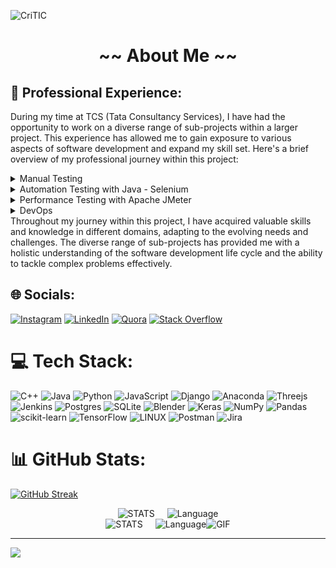 ![CriTIC](https://github.com/CriticAugen/CriticAugen/assets/61629012/27f47a4c-37f5-40dd-b62f-1f871beeaf99)

<h1 align="center">~~ About Me ~~</h1>

## 🎯 Professional Experience:
During my time at TCS (Tata Consultancy Services), I have had the opportunity to work on a diverse range of sub-projects within a larger project. This experience has allowed me to gain exposure to various aspects of software development and expand my skill set. Here's a brief overview of my professional journey within this project:
<details>
  <summary>Manual Testing</summary>
  I began my career as a manual tester, gaining a solid foundation in software testing principles and methodologies. This role involved testing different modules and functionalities of the project, ensuring their quality and reliability.
</details>
<details>
  <summary>Automation Testing with Java - Selenium</summary>
  Realizing the power and efficiency of automation, I took the initiative to learn automation testing using Java and Selenium. This allowed me to create automated test scripts for repetitive tasks, saving time and effort while improving overall test coverage.
</details>
<details>
  <summary>Performance Testing with Apache JMeter</summary>
  Recognizing the importance of performance testing, I actively participated in performance testing activities for the project. Using Apache JMeter, I conducted load and stress testing to identify performance bottlenecks and optimize the application's performance.
</details>
<details>
  <summary>DevOps</summary>
  As part of the project's DevOps team, I collaborated with developers and operations personnel to streamline the software development and deployment processes. This involved implementing continuous integration and delivery pipelines, automating deployments, and ensuring the smooth functioning of the project.
</details>
Throughout my journey within this project, I have acquired valuable skills and knowledge in different domains, adapting to the evolving needs and challenges. The diverse range of sub-projects has provided me with a holistic understanding of the software development life cycle and the ability to tackle complex problems effectively.


## 🌐 Socials:
[![Instagram](https://img.shields.io/badge/Instagram-%23E4405F.svg?logo=Instagram&logoColor=white)](https://instagram.com/CriticAugen) [![LinkedIn](https://img.shields.io/badge/LinkedIn-%230077B5.svg?logo=linkedin&logoColor=white)](https://linkedin.com/in/CriticAugen) [![Quora](https://img.shields.io/badge/Quora-%23B92B27.svg?logo=Quora&logoColor=white)](https://quora.com/profile/CriticAugen) [![Stack Overflow](https://img.shields.io/badge/-Stackoverflow-FE7A16?logo=stack-overflow&logoColor=white)](https://stackoverflow.com/users/21926683) 

# 💻 Tech Stack:
![C++](https://img.shields.io/badge/c++-%2300599C.svg?style=for-the-badge&logo=c%2B%2B&logoColor=white) ![Java](https://img.shields.io/badge/java-%23ED8B00.svg?style=for-the-badge&logo=java&logoColor=white) ![Python](https://img.shields.io/badge/python-3670A0?style=for-the-badge&logo=python&logoColor=ffdd54) ![JavaScript](https://img.shields.io/badge/javascript-%23323330.svg?style=for-the-badge&logo=javascript&logoColor=%23F7DF1E) ![Django](https://img.shields.io/badge/django-%23092E20.svg?style=for-the-badge&logo=django&logoColor=white) ![Anaconda](https://img.shields.io/badge/Anaconda-%2344A833.svg?style=for-the-badge&logo=anaconda&logoColor=white) ![Threejs](https://img.shields.io/badge/threejs-black?style=for-the-badge&logo=three.js&logoColor=white) ![Jenkins](https://img.shields.io/badge/jenkins-%232C5263.svg?style=for-the-badge&logo=jenkins&logoColor=white) ![Postgres](https://img.shields.io/badge/postgres-%23316192.svg?style=for-the-badge&logo=postgresql&logoColor=white) ![SQLite](https://img.shields.io/badge/sqlite-%2307405e.svg?style=for-the-badge&logo=sqlite&logoColor=white) ![Blender](https://img.shields.io/badge/blender-%23F5792A.svg?style=for-the-badge&logo=blender&logoColor=white) ![Keras](https://img.shields.io/badge/Keras-%23D00000.svg?style=for-the-badge&logo=Keras&logoColor=white) ![NumPy](https://img.shields.io/badge/numpy-%23013243.svg?style=for-the-badge&logo=numpy&logoColor=white) ![Pandas](https://img.shields.io/badge/pandas-%23150458.svg?style=for-the-badge&logo=pandas&logoColor=white) ![scikit-learn](https://img.shields.io/badge/scikit--learn-%23F7931E.svg?style=for-the-badge&logo=scikit-learn&logoColor=white) ![TensorFlow](https://img.shields.io/badge/TensorFlow-%23FF6F00.svg?style=for-the-badge&logo=TensorFlow&logoColor=white) ![LINUX](https://img.shields.io/badge/Linux-FCC624?style=for-the-badge&logo=linux&logoColor=black) ![Postman](https://img.shields.io/badge/Postman-FF6C37?style=for-the-badge&logo=postman&logoColor=white) ![Jira](https://img.shields.io/badge/jira-%230A0FFF.svg?style=for-the-badge&logo=jira&logoColor=white)
# 📊 GitHub Stats:
[![GitHub Streak](https://github-readme-streak-stats.herokuapp.com?user=CriticAugen&theme=dark&border_radius=7&card_width=1020&fire=F30000&ring=00DCEB&stroke=EB00A5&sideNums=00DCEB&currStreakNum=00DCEB&currStreakLabel=00DCEB&sideLabels=00DCEB&dates=EB00A5&border=EB00A5&background=000000)](https://git.io/streak-stats) 

<div style="display: flex; justify-content: center;">
  <div style="margin-right: 10px;">
    <img src="https://github-readme-stats.vercel.app/api?username=CriticAugen&theme=dark&bg_color=000000&border_color=EB00A5&ring_color=00DCEB&title_color=00DCEB&text_color=EB00A5&card_width=510&hide_border=false&include_all_commits=true&count_private=false&border_radius=7&show_icons=true&icon_color=00DCEB" alt="STATS">
  </div>
  <div style="margin-left: 10px;">
    <img src="https://github-readme-stats.vercel.app/api/top-langs/?username=CriticAugen&theme=dark&card_width=510&hide_border=false&bg_color=000000&border_color=EB00A5&include_all_commits=true&count_private=false&layout=compact" alt="Language">
  </div>
</div>

<div style="display: flex; justify-content: center;">
  <div style="margin-right: 10px;">
    <img src="https://github-readme-stats.vercel.app/api?username=CriticAugen&theme=dark&bg_color=000000&border_color=EB00A5&ring_color=00DCEB&title_color=00DCEB&text_color=EB00A5&card_width=510&hide_border=false&include_all_commits=true&count_private=false&border_radius=7&show_icons=true&icon_color=00DCEB" alt="STATS">
  </div>
  <div style="margin-left: 10px;">
    <img src="https://github-readme-stats.vercel.app/api/top-langs/?username=CriticAugen&theme=dark&card_width=510&hide_border=false&bg_color=000000&border_color=EB00A5&include_all_commits=true&count_private=false&layout=compact" alt="Language">
  </div>
  <div style="display: flex; justify-content: flex-end;">
    <img src="[coding-typing.webm](https://github.com/CriticAugen/CriticAugen/assets/61629012/96ed0a97-c078-4292-9c40-2ffc39f75c82)
" alt="GIF" style="max-width: 100%;">
  </div>
</div>


---
[![](https://visitcount.itsvg.in/api?id=CriticAugen&icon=0&color=5)](https://visitcount.itsvg.in)

<!-- Proudly created with GPRM ( https://gprm.itsvg.in ) -->
